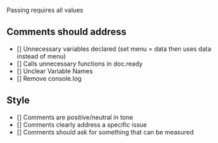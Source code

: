 Passing requires all values

## Comments should address

* [] Unnecessary variables declared (set menu = data then uses data instead of menu)
* [] Calls unnecessary functions in doc.ready
* [] Unclear Variable Names
* [] Remove console.log

## Style

* [] Comments are positive/neutral in tone
* [] Comments clearly address a specific issue
* [] Comments should ask for something that can be measured
